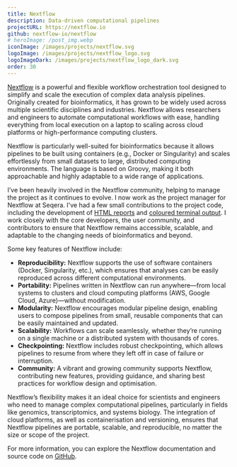 ```yaml
---
title: Nextflow
description: Data-driven computational pipelines
projectURL: https://nextflow.io
github: nextflow-io/nextflow
# heroImage: /post_img.webp
iconImage: /images/projects/nextflow.svg
logoImage: /images/projects/nextflow_logo.svg
logoImageDark: /images/projects/nextflow_logo_dark.svg
order: 30
---
```


[Nextflow](https://www.nextflow.io) is a powerful and flexible workflow orchestration tool designed to simplify and scale the execution of complex data analysis pipelines. Originally created for bioinformatics, it has grown to be widely used across multiple scientific disciplines and industries. Nextflow allows researchers and engineers to automate computational workflows with ease, handling everything from local execution on a laptop to scaling across cloud platforms or high-performance computing clusters.

Nextflow is particularly well-suited for bioinformatics because it allows pipelines to be built using containers (e.g., Docker or Singularity) and scales effortlessly from small datasets to large, distributed computing environments. The language is based on Groovy, making it both approachable and highly adaptable to a wide range of applications.

I’ve been heavily involved in the Nextflow community, helping to manage the project as it continues to evolve. I now work as the project manager for Nextflow at Seqera. I've had a few small contributions to the project code, including the development of [HTML reports](https://nextflow.io/docs/latest/tracing.html) and [coloured terminal output](https://nextflow.io/blog/2024/nextflow-colored-logs.html). I work closely with the core developers, the user community, and contributors to ensure that Nextflow remains accessible, scalable, and adaptable to the changing needs of bioinformatics and beyond.

Some key features of Nextflow include:

- **Reproducibility:** Nextflow supports the use of software containers (Docker, Singularity, etc.), which ensures that analyses can be easily reproduced across different computational environments.
- **Portability:** Pipelines written in Nextflow can run anywhere—from local systems to clusters and cloud computing platforms (AWS, Google Cloud, Azure)—without modification.
- **Modularity:** Nextflow encourages modular pipeline design, enabling users to compose pipelines from small, reusable components that can be easily maintained and updated.
- **Scalability:** Workflows can scale seamlessly, whether they’re running on a single machine or a distributed system with thousands of cores.
- **Checkpointing:** Nextflow includes robust checkpointing, which allows pipelines to resume from where they left off in case of failure or interruption.
- **Community:** A vibrant and growing community supports Nextflow, contributing new features, providing guidance, and sharing best practices for workflow design and optimisation.

Nextflow’s flexibility makes it an ideal choice for scientists and engineers who need to manage complex computational pipelines, particularly in fields like genomics, transcriptomics, and systems biology. The integration of cloud platforms, as well as containerisation and versioning, ensures that Nextflow pipelines are portable, scalable, and reproducible, no matter the size or scope of the project.

For more information, you can explore the Nextflow documentation and source code on [GitHub](https://github.com/nextflow-io/nextflow).
